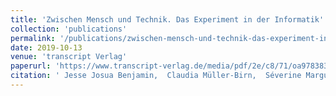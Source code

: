 ```yaml
---
title: 'Zwischen Mensch und Technik. Das Experiment in der Informatik'
collection: 'publications'
permalink: '/publications/zwischen-mensch-und-technik-das-experiment-in-der-informatik'
date: 2019-10-13
venue: 'transcript Verlag'
paperurl: 'https://www.transcript-verlag.de/media/pdf/2e/c8/71/oa9783839446386.pdf'
citation: ' Jesse Josua Benjamin,  Claudia Müller-Birn,  Séverine Marguin,  Henrike Rabe,  Wolfgang Schäffner,  Friedrich Schmidgall, "Zwischen Mensch und Technik. Das Experiment in der Informatik." transcript Verlag, 2019.'
---
```


